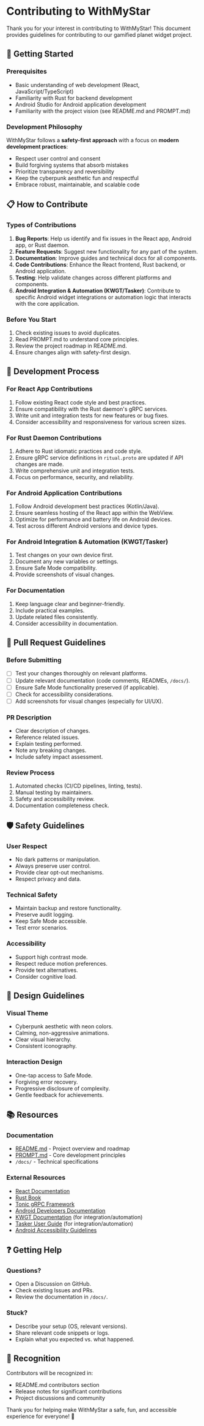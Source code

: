# Contributing to WithMyStar

Thank you for your interest in contributing to WithMyStar! This document provides guidelines for contributing to our gamified planet widget project.

## 🌟 Getting Started

### Prerequisites
- Basic understanding of web development (React, JavaScript/TypeScript)
- Familiarity with Rust for backend development
- Android Studio for Android application development
- Familiarity with the project vision (see README.md and PROMPT.md)

### Development Philosophy
WithMyStar follows a **safety-first approach** with a focus on **modern development practices**:
- Respect user control and consent
- Build forgiving systems that absorb mistakes
- Prioritize transparency and reversibility
- Keep the cyberpunk aesthetic fun and respectful
- Embrace robust, maintainable, and scalable code

## 📋 How to Contribute

### Types of Contributions
1. **Bug Reports**: Help us identify and fix issues in the React app, Android app, or Rust daemon.
2. **Feature Requests**: Suggest new functionality for any part of the system.
3. **Documentation**: Improve guides and technical docs for all components.
4. **Code Contributions**: Enhance the React frontend, Rust backend, or Android application.
5. **Testing**: Help validate changes across different platforms and components.
6. **Android Integration & Automation (KWGT/Tasker)**: Contribute to specific Android widget integrations or automation logic that interacts with the core application.

### Before You Start
1. Check existing issues to avoid duplicates.
2. Read PROMPT.md to understand core principles.
3. Review the project roadmap in README.md.
4. Ensure changes align with safety-first design.

## 🔧 Development Process

### For React App Contributions
1. Follow existing React code style and best practices.
2. Ensure compatibility with the Rust daemon's gRPC services.
3. Write unit and integration tests for new features or bug fixes.
4. Consider accessibility and responsiveness for various screen sizes.

### For Rust Daemon Contributions
1. Adhere to Rust idiomatic practices and code style.
2. Ensure gRPC service definitions in `ritual.proto` are updated if API changes are made.
3. Write comprehensive unit and integration tests.
4. Focus on performance, security, and reliability.

### For Android Application Contributions
1. Follow Android development best practices (Kotlin/Java).
2. Ensure seamless hosting of the React app within the WebView.
3. Optimize for performance and battery life on Android devices.
4. Test across different Android versions and device types.

### For Android Integration & Automation (KWGT/Tasker)
1. Test changes on your own device first.
2. Document any new variables or settings.
3. Ensure Safe Mode compatibility.
4. Provide screenshots of visual changes.

### For Documentation
1. Keep language clear and beginner-friendly.
2. Include practical examples.
3. Update related files consistently.
4. Consider accessibility in documentation.

## 📝 Pull Request Guidelines

### Before Submitting
- [ ] Test your changes thoroughly on relevant platforms.
- [ ] Update relevant documentation (code comments, READMEs, `/docs/`).
- [ ] Ensure Safe Mode functionality preserved (if applicable).
- [ ] Check for accessibility considerations.
- [ ] Add screenshots for visual changes (especially for UI/UX).

### PR Description
- Clear description of changes.
- Reference related issues.
- Explain testing performed.
- Note any breaking changes.
- Include safety impact assessment.

### Review Process
1. Automated checks (CI/CD pipelines, linting, tests).
2. Manual testing by maintainers.
3. Safety and accessibility review.
4. Documentation completeness check.

## 🛡️ Safety Guidelines

### User Respect
- No dark patterns or manipulation.
- Always preserve user control.
- Provide clear opt-out mechanisms.
- Respect privacy and data.

### Technical Safety
- Maintain backup and restore functionality.
- Preserve audit logging.
- Keep Safe Mode accessible.
- Test error scenarios.

### Accessibility
- Support high contrast mode.
- Respect reduce motion preferences.
- Provide text alternatives.
- Consider cognitive load.

## 🎨 Design Guidelines

### Visual Theme
- Cyberpunk aesthetic with neon colors.
- Calming, non-aggressive animations.
- Clear visual hierarchy.
- Consistent iconography.

### Interaction Design
- One-tap access to Safe Mode.
- Forgiving error recovery.
- Progressive disclosure of complexity.
- Gentle feedback for achievements.

## 📚 Resources

### Documentation
- [README.md](README.md) - Project overview and roadmap
- [PROMPT.md](PROMPT.md) - Core development principles
- `/docs/` - Technical specifications

### External Resources
- [React Documentation](https://react.dev/learn)
- [Rust Book](https://doc.rust-lang.org/book/)
- [Tonic gRPC Framework](https://docs.rs/tonic/latest/tonic/)
- [Android Developers Documentation](https://developer.android.com/docs)
- [KWGT Documentation](https://help.kustom.rocks/) (for integration/automation)
- [Tasker User Guide](https://tasker.joaoapps.com/userguide/en/) (for integration/automation)
- [Android Accessibility Guidelines](https://developer.android.com/guide/topics/ui/accessibility)

## ❓ Getting Help

### Questions?
- Open a Discussion on GitHub.
- Check existing Issues and PRs.
- Review the documentation in `/docs/`.

### Stuck?
- Describe your setup (OS, relevant versions).
- Share relevant code snippets or logs.
- Explain what you expected vs. what happened.

## 🎉 Recognition

Contributors will be recognized in:
- README.md contributors section
- Release notes for significant contributions
- Project discussions and community

Thank you for helping make WithMyStar a safe, fun, and accessible experience for everyone! 🚀
